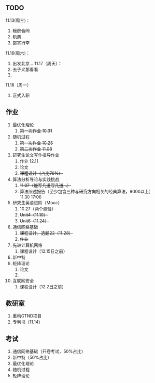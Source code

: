 ## TODO

11.13(周三)：
1. ~~租房合同~~
2. ~~机票~~
3. 邮寄行李

11.16(周六)：
1. 出发北京...
11.17（周天）：
1. 去子义那看看
2. 
11.18（周一）
1. 正式入职
## 作业

1. 最优化理论
	1. ~~第一次作业 10.31~~
2. 随机过程
	1. ~~第一次作业 10.25~~
	2. ~~第二次作业 11.08~~
3. 研究生论文写作指导作业
	1. 作业 12.11
	2. 论文 
	3. ~~课程设计（占比70%）~~
4. 算法分析导论与实践挑战
	1. ~~11.07（能写几道写几道...）~~
	2. 算法综述报告（至少包含三种与研究方向相关的经典算法，8000以上）11.30 17:00
5. 研究生英语进阶（Mooc）
	1. ~~10.27（两个测验）~~
	2. ~~Unit4（11.10）~~
	3. ~~Unit6（11.24）~~ 
6. 通信网络基础
	1. ~~课程设计，选题22（11.28）~~
	2. ~~作业~~
7. 先进计算机网络
	1. 课程设计（12.15日之前）
8. 新中特
9. 矩阵理论
	1. 论文
	2. 
10. 互联网安全
	1. 课程设计（12.2日之前）

## 教研室
1. 重构GTND项目
2. 专利书（11.14）
## 考试 

1. 通信网络基础（开卷考试，50%占比）
2. 新中特（50%占比）
3. 最优化理论
4. 随机过程
5. 矩阵理论




